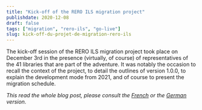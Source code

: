 ```yaml
---
title: "Kick-off of the RERO ILS migration project"
publishdate: 2020-12-08
draft: false
tags: ["migration", "rero-ils", "go-live"]
slug: kick-off-du-projet-de-migration-rero-ils
---
```


The kick-off session of the RERO ILS migration project took place on December 3rd in the presence (virtually, of course) of representatives of the 41 libraries that are part of the adventure. It was notably the occasion to recall the context of the project, to detail the outlines of version 1.0.0, to explain the development mode from 2021, and of course to present the migration schedule.

*This read the whole blog post, please consult the [French](/kick-off-du-projet-de-migration-rero-ils/) or the [German](/de/kick-off-du-projet-de-migration-rero-ils/) version.*